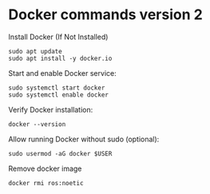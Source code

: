 # Docker commands version 2

Install Docker (If Not Installed)
```
sudo apt update
sudo apt install -y docker.io
```

Start and enable Docker service:
```
sudo systemctl start docker
sudo systemctl enable docker
```

Verify Docker installation:
```
docker --version
```

Allow running Docker without sudo (optional):
```
sudo usermod -aG docker $USER
```

Remove docker image
```
docker rmi ros:noetic
```
